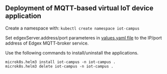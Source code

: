 ## Deployment of MQTT-based virtual IoT device application

Create a namespace with: `kubectl create namespace iot-campus`

Set edgexServer.address/port parameteres in [values.yaml file](helm_charts/helm_iot/values.yaml) to the IP/port address of Edgex MQTT-broker service. 

Use the following commands to install/uninstall the applications.
```
microk8s.helm3 install iot-campus -n iot-campus .
microk8s.helm3 delete iot-campus -n iot-campus .
```
